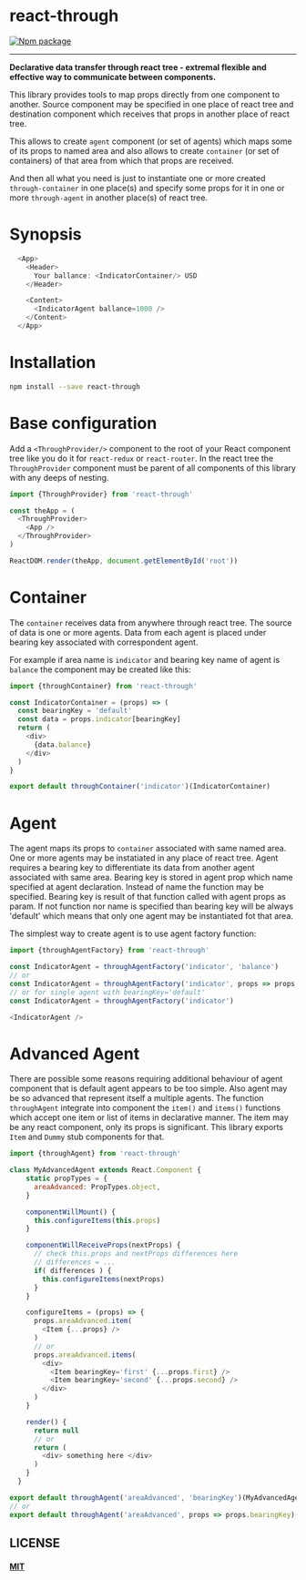 # react-through

[![Npm package](https://img.shields.io/npm/v/react-through.svg?style=flat)](https://npmjs.com/package/react-through)

***

**Declarative data transfer through react tree -
extremal flexible and effective way to communicate between components.**

This library provides tools to map props directly from one component to another.
Source component may be specified in one place of react tree and destination
component which receives that props in another place of react tree.

This allows to create `agent` component (or set of agents) which maps some of
its props to named area and also allows to create `container` (or set of
containers) of that area from which that props are received.

And then all what you need is just to instantiate one or more created
`through-container` in one place(s) and specify some props for it in one or more
`through-agent` in another place(s) of react tree.

# Synopsis

``` javascript
  <App>
    <Header>
      Your ballance: <IndicatorContainer/> USD
    </Header>

    <Content>
      <IndicatorAgent ballance=1000 />
    </Content>
  </App>
```


# Installation

``` sh
npm install --save react-through

```


# Base configuration

Add a `<ThroughProvider/>` component to the root of your React component
tree like you do it for `react-redux` or `react-router`.
In the react tree the `ThroughProvider` component must be parent of all
components of this library with any deeps of nesting.

``` javascript
import {ThroughProvider} from 'react-through'

const theApp = (
  <ThroughProvider>
    <App />
  </ThroughProvider>
)

ReactDOM.render(theApp, document.getElementById('root'))
```

# Container

The `container` receives data from anywhere through react tree. The source of
data is one or more agents. Data from each agent is placed under bearing key
associated with correspondent agent.

For example if area name is `indicator` and bearing key name of agent is `balance`
the component may be created like this:

``` javascript
import {throughContainer} from 'react-through'

const IndicatorContainer = (props) => (
  const bearingKey = 'default'
  const data = props.indicator[bearingKey]
  return (
    <div>
      {data.balance}
    </div>
  )
}

export default throughContainer('indicator')(IndicatorContainer)
```

# Agent

The agent maps its props to `container` associated with same named area. One or
more agents may be instatiated in any place of react tree. Agent requires a
bearing key to differentiate its data from another agent associated with same
area. Bearing key is stored in agent prop which name specified at agent
declaration. Instead of name the function may be specified. Bearing key
is result of that function called with agent props as param. If not function
nor name is specified than bearing key will be always 'default' which
means that only one agent may be instantiated fot that area.

The simplest way to create agent is to use agent factory function:

``` javascript
import {throughAgentFactory} from 'react-through'

const IndicatorAgent = throughAgentFactory('indicator', 'balance')
// or
const IndicatorAgent = throughAgentFactory('indicator', props => props.balance)
// or for single agent with bearingKey='default'
const IndicatorAgent = throughAgentFactory('indicator')

<IndicatorAgent />
```

# Advanced Agent

There are possible some reasons requiring additional behaviour of agent
component that is default agent appears to be too simple. Also agent may be so
advanced that represent itself a multiple agents. The function `throughAgent`
integrate into component the `item()` and `items()` functions which accept
one item or list of items in declarative manner. The item may be any react
component, only its props is significant. This library exports `Item` and
`Dummy` stub components for that.


``` javascript
import {throughAgent} from 'react-through'

class MyAdvancedAgent extends React.Component {
    static propTypes = {
      areaAdvanced: PropTypes.object,
    }

    componentWillMount() {
      this.configureItems(this.props)
    }

    componentWillReceiveProps(nextProps) {
      // check this.props and nextProps differences here
      // differences = ...
      if( differences ) {
        this.configureItems(nextProps)
      }
    }

    configureItems = (props) => {
      props.areaAdvanced.item(
        <Item {...props} />
      )
      // or
      props.areaAdvanced.items(
        <div>
          <Item bearingKey='first' {...props.first} />
          <Item bearingKey='second' {...props.second} />
        </div>
      )
    }

    render() {
      return null
      // or
      return (
        <div> something here </div>
      )
    }
  }

export default throughAgent('areaAdvanced', 'bearingKey')(MyAdvancedAgent)
// or
export default throughAgent('areaAdvanced', props => props.bearingKey)(MyAdvancedAgent)
```


## LICENSE

#### [MIT](./LICENSE.md)
